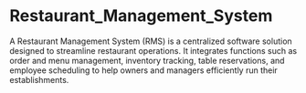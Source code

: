 # Restaurant_Management_System
A Restaurant Management System (RMS) is a centralized software solution designed to streamline restaurant operations. It integrates functions such as order and menu management, inventory tracking, table reservations, and employee scheduling to help owners and managers efficiently run their establishments.
